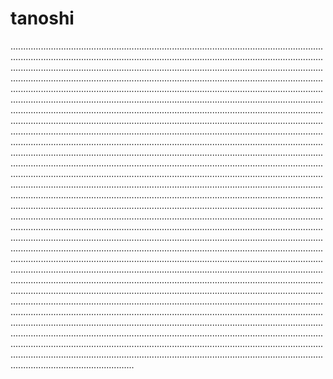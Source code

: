 # tanoshi

.........................................................................................................................................................................................................................................................................................................................................................................................................................................................................................................................................................................................................................................................................................................................................................................................................................................................................................................................................................................................................................................................................................................................................................................................................................................................................................................................................................................................................................................................................................................................................................................................................................................................................................................................................................................................................................................................................................................................................................................................................................................................................................................................................................................................................................................................................................................................................................................................................................................................................................................................................................................................................................................................................................................................................................................................................................................................................................................................................................................................................................................................................................................................................................................................................................................................................................................................................................................................................................................................................................................................................................................................................................................................................................................................................................................................................................................................................................................................